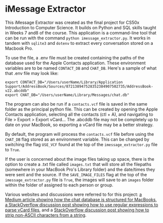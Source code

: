 # iMessage Extractor

This iMessage Extractor was created as the final project for CS50x Introduction to Computer Science. It builds on Python and SQL skills taught in Weeks 7 and8 of the course. This application is a command-line tool that can be run with the command `python imessage_extractor.py`. It works in tandem with `sqlite3` and `dotenv` to extract every conversation stored on a Macbook Pro.

To use the file, a .env file must be created containing the paths of the database used for the Apple Contacts application. These environment variables are to be named `CONTACT_DB` and `CHAT_DB`. Here's a sample of what that .env file may look like:
```
export CONTACT_DB="/Users/userName/Library/Application Support/AddressBook/Sources/872138947528352384907502735/AddressBook-v22.abcddb"
export CHAT_DB="/Users/userName/Library/Messages/chat.db"
```

The program can also be run if a `contacts.vcf` file is saved in the same folder as the principal python file. This can be created by opening the Apple Contacts application, selecting all the contacts (ctl + A), and navigating to File > Export > Export vCard... The .abcddb file may not be completely up to date on your MacBook, so exporting a vCard file may be a better strategy.

By default, the program will process the `contacts.vcf` file before using the `CHAT_DB` flag stored as an environment variable. This can be changed by switching the flag `USE_VCF` found at the top of the `imessage_extractor.py` file to `True`. 

If the user is concerned about the image files taking up space, there is the option to create a .txt file called `images.txt` that will store all the filepaths (somewhere in your MacBook Pro's Library folder) and the date/times they were sent and the source. If the `SAVE_IMAGE_FILES` flag at the top of the `imessage_extractor.py` file is `True`, the images will save to an `images` folder within the folder of assigned to each person or group.  

Various websites and discussions were referred to for this project: [a Medium article showing how the chat database is structured for MacBooks](https://medium.com/@yaskalidis/heres-how-you-can-access-your-entire-imessage-history-on-your-mac-f8878276c6e9), [a StackOverflow discussion post showing how to use regular expressions to parse vCard files](https://stackoverflow.com/questions/54551712/reading-vcf-file-data-using-python-and-re-library), and a [StackOverflow discussion post showing how to strip non-ASCII characters from a string](https://stackoverflow.com/questions/123336/how-can-you-strip-non-ascii-characters-from-a-string-in-c).  